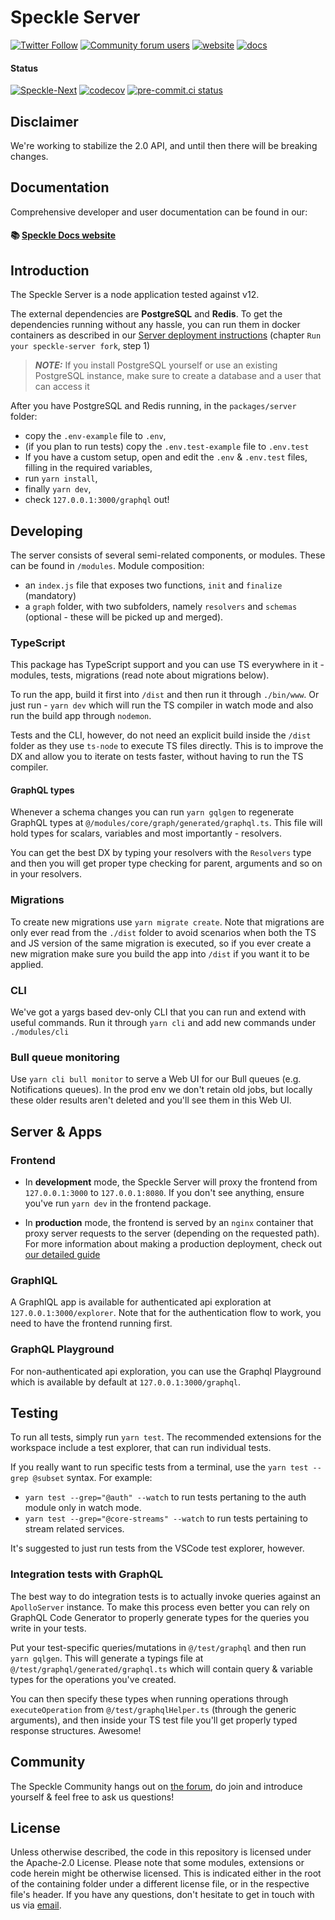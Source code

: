 # Speckle Server

[![Twitter Follow](https://img.shields.io/twitter/follow/SpeckleSystems?style=social)](https://twitter.com/SpeckleSystems) [![Community forum users](https://img.shields.io/discourse/users?server=https%3A%2F%2Fspeckle.community&style=flat-square&logo=discourse&logoColor=white)](https://speckle.community) [![website](https://img.shields.io/badge/https://-speckle.systems-royalblue?style=flat-square)](https://speckle.systems) [![docs](https://img.shields.io/badge/docs-speckle.guide-orange?style=flat-square&logo=read-the-docs&logoColor=white)](https://speckle.guide/dev/)

#### Status

[![Speckle-Next](https://circleci.com/gh/specklesystems/speckle-server.svg?style=svg&circle-token=76eabd350ea243575cbb258b746ed3f471f7ac29)](https://github.com/Speckle-Next/SpeckleServer/) [![codecov](https://codecov.io/gh/specklesystems/speckle-server/branch/master/graph/badge.svg)](https://codecov.io/gh/specklesystems/speckle-server)
[![pre-commit.ci status](https://results.pre-commit.ci/badge/github/specklesystems/speckle-server/main.svg)](https://results.pre-commit.ci/latest/github/specklesystems/speckle-server/main)

## Disclaimer

We're working to stabilize the 2.0 API, and until then there will be breaking changes.

## Documentation

Comprehensive developer and user documentation can be found in our:

#### 📚 [Speckle Docs website](https://speckle.guide/dev/)

## Introduction

The Speckle Server is a node application tested against v12.

The external dependencies are **PostgreSQL** and **Redis**. To get the dependencies running without any hassle, you can run them in docker containers as described in our [Server deployment instructions](https://speckle.guide/dev/server-setup.html#step-1-set-up-dependencies) (chapter `Run your speckle-server fork`, step 1)

> **_NOTE:_** If you install PostgreSQL yourself or use an existing PostgreSQL instance, make sure to create a database and a user that can access it

After you have PostgreSQL and Redis running, in the `packages/server` folder:

- copy the `.env-example` file to `.env`,
- (if you plan to run tests) copy the `.env.test-example` file to `.env.test`
- If you have a custom setup, open and edit the `.env` & `.env.test` files, filling in the required variables,
- run `yarn install`,
- finally `yarn dev`,
- check `127.0.0.1:3000/graphql` out!

## Developing

The server consists of several semi-related components, or modules. These can be found in `/modules`. Module composition:

- an `index.js` file that exposes two functions, `init` and `finalize` (mandatory)
- a `graph` folder, with two subfolders, namely `resolvers` and `schemas` (optional - these will be picked up and merged).

### TypeScript

This package has TypeScript support and you can use TS everywhere in it - modules, tests, migrations (read note about migrations below).

To run the app, build it first into `/dist` and then run it through `./bin/www`. Or just run - `yarn dev` which will run the TS compiler in watch mode and also run the build app through `nodemon`.

Tests and the CLI, however, do not need an explicit build inside the `/dist` folder as they use `ts-node` to execute TS files directly. This is to improve the DX and allow you to iterate on tests faster, without having to run the TS compiler.

#### GraphQL types

Whenever a schema changes you can run `yarn gqlgen` to regenerate GraphQL types at `@/modules/core/graph/generated/graphql.ts`. This file will hold types for scalars, variables and most importantly - resolvers.

You can get the best DX by typing your resolvers with the `Resolvers` type and then you will get proper type checking for parent, arguments and so on in your resolvers.

### Migrations

To create new migrations use `yarn migrate create`. Note that migrations are only ever read from the `./dist` folder to avoid scenarios when both the TS and JS version of the same migration is executed, so if you ever create a new migration make sure
you build the app into `/dist` if you want it to be applied.

### CLI

We've got a yargs based dev-only CLI that you can run and extend with useful commands. Run it through `yarn cli` and add new commands under `./modules/cli`

### Bull queue monitoring

Use `yarn cli bull monitor` to serve a Web UI for our Bull queues (e.g. Notifications queues). In the prod env we don't retain old jobs, but locally these older results aren't deleted and you'll see them in this Web UI.

## Server & Apps

### Frontend

- In **development** mode, the Speckle Server will proxy the frontend from `127.0.0.1:3000` to `127.0.0.1:8080`.
  If you don't see anything, ensure you've run `yarn dev` in the frontend package.

- In **production** mode, the frontend is served by an `nginx` container that proxy server requests to the server (depending on the requested path). For more information about making a production deployment, check out [our detailed guide](https://speckle.guide/dev/server-setup.html)

### GraphIQL

A GraphIQL app is available for authenticated api exploration at `127.0.0.1:3000/explorer`. Note that for the authentication flow to work, you need to have the frontend running first.

### GraphQL Playground

For non-authenticated api exploration, you can use the Graphql Playground which is available by default at `127.0.0.1:3000/graphql`.

## Testing

To run all tests, simply run `yarn test`.
The recommended extensions for the workspace include a test explorer, that can run individual tests.

If you really want to run specific tests from a terminal, use the `yarn test --grep @subset` syntax. For example:

- `yarn test --grep="@auth" --watch` to run tests pertaning to the auth module only in watch mode.
- `yarn test --grep="@core-streams" --watch` to run tests pertaining to stream related services.

It's suggested to just run tests from the VSCode test explorer, however.

### Integration tests with GraphQL

The best way to do integration tests is to actually invoke queries against an `ApolloServer` instance. To make this process even better you can rely on GraphQL Code Generator to properly generate types for the queries you write in your tests.

Put your test-specific queries/mutations in `@/test/graphql` and then run `yarn gqlgen`. This will generate a typings file at `@/test/graphql/generated/graphql.ts` which will contain query & variable types for the operations you've created.

You can then specify these types when running operations through `executeOperation` from `@/test/graphqlHelper.ts` (through the generic arguments), and then inside your TS test file you'll get properly typed response structures. Awesome!

## Community

The Speckle Community hangs out on [the forum](https://speckle.community), do join and introduce yourself & feel free to ask us questions!

## License

Unless otherwise described, the code in this repository is licensed under the Apache-2.0 License. Please note that some modules, extensions or code herein might be otherwise licensed. This is indicated either in the root of the containing folder under a different license file, or in the respective file's header. If you have any questions, don't hesitate to get in touch with us via [email](mailto:hello@speckle.systems).
